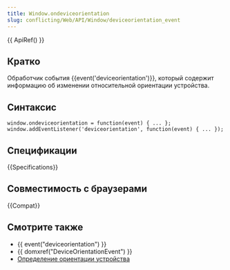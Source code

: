 ```yaml
---
title: Window.ondeviceorientation
slug: conflicting/Web/API/Window/deviceorientation_event
---
```


{{ ApiRef() }}

## Кратко

Обработчик события {{event('deviceorientation')}}, который содержит информацию об изменении относительной ориентации устройства.

## Синтаксис

```
window.ondeviceorientation = function(event) { ... };
window.addEventListener('deviceorientation', function(event) { ... });
```

## Спецификации

{{Specifications}}

## Совместимость с браузерами

{{Compat}}

## Смотрите также

- {{ event("deviceorientation") }}
- {{ domxref("DeviceOrientationEvent") }}
- [Определение ориентации устройства](/en/Detecting_device_orientation "Detecting device orientation")
